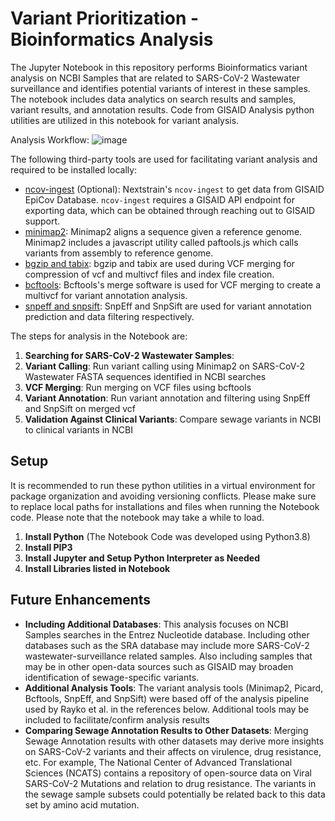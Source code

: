 # Variant Prioritization - Bioinformatics Analysis
<p>
The Jupyter Notebook in this repository performs Bioinformatics variant analysis on NCBI Samples that are related to SARS-CoV-2 Wastewater surveillance and identifies potential variants of interest in these samples. The notebook includes data analytics on search results and samples, variant results, and annotation results. Code from GISAID Analysis python utilities are utilized in this notebook for variant analysis.
</p>

Analysis Workflow:
![image](https://media.github.boozallencsn.com/user/10697/files/3c5e0253-1e6a-4e66-9877-0737a9a4eb56)

The following third-party tools are used for facilitating variant analysis and required to be installed locally:
* [ncov-ingest](https://github.com/nextstrain/ncov-ingest) (Optional): Nextstrain's `ncov-ingest` to get data from GISAID EpiCov Database. `ncov-ingest` requires a GISAID API endpoint for exporting data, which can be obtained through reaching out to GISAID support. 
* [minimap2](https://github.com/lh3/minimap2/blob/master/misc/README.md): Minimap2 aligns a sequence given a reference genome. Minimap2 includes a javascript utility called paftools.js which calls variants from assembly to reference genome. 
* [bgzip and tabix](http://www.htslib.org/download/): bgzip and tabix are used during VCF merging for compression of vcf and multivcf files and index file creation.
* [bcftools](https://samtools.github.io/bcftools/): Bcftools's merge software is used for VCF merging to create a multivcf for variant annotation analysis.
* [snpeff and snpsift](https://pcingola.github.io/SnpEff/download/): SnpEff and SnpSift are used for variant annotation prediction and data filtering respectively.

The steps for analysis in the Notebook are:
1. **Searching for SARS-CoV-2 Wastewater Samples**: 
2. **Variant Calling**: Run variant calling using Minimap2 on SARS-CoV-2 Wastewater FASTA sequences identified in NCBI searches
3. **VCF Merging**: Run merging on VCF files using bcftools
4. **Variant Annotation**: Run variant annotation and filtering using SnpEff and SnpSift on merged vcf
5. **Validation Against Clinical Variants**: Compare sewage variants in NCBI to clinical variants in NCBI

## Setup
It is recommended to run these python utilities in a virtual environment for package organization and avoiding versioning conflicts. Please make sure to replace local paths for installations and files when running the Notebook code. Please note that the notebook may take a while to load.
1. **Install Python** (The Notebook Code was developed using Python3.8)
2. **Install PIP3**
3. **Install Jupyter and Setup Python Interpreter as Needed**
4. **Install Libraries listed in Notebook**

## Future Enhancements
* **Including Additional Databases**: This analysis focuses on NCBI Samples searches in the Entrez Nucleotide database. Including other databases such as the SRA database may include more SARS-CoV-2 wastewater-surveillance related samples. Also including samples that may be in other open-data sources such as GISAID may broaden identification of sewage-specific variants.
* **Additional Analysis Tools**: The variant analysis tools (Minimap2, Picard, Bcftools, SnpEff, and SnpSift) were based off of the analysis pipeline used by Rayko et al. in the references below. Additional tools may be included to facilitate/confirm analysis results
* **Comparing Sewage Annotation Results to Other Datasets**: Merging Sewage Annotation results with other datasets may derive more insights on SARS-CoV-2 variants and their affects on virulence, drug resistance, etc. For example, The National Center of Advanced Translational Sciences (NCATS) contains a repository of open-source data on Viral SARS-CoV-2 Mutations and relation to drug resistance. The variants in the sewage sample subsets could potentially be related back to this data set by amino acid mutation.


